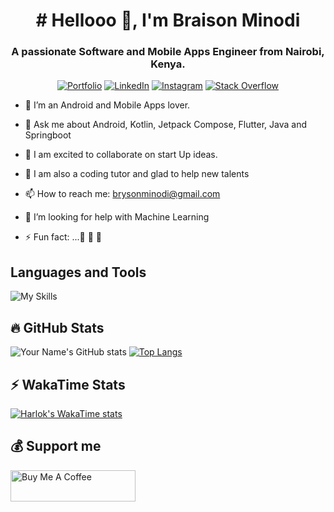 <h1 align="center"># Hellooo 👋, I'm Braison Minodi</h1>
<h3 align="center">A passionate Software and Mobile Apps Engineer from Nairobi, Kenya.</h3>

<p align="center">
    <a href="https://minodi.com/" target="_blank"><img alt="Portfolio" src="https://img.shields.io/badge/check-website-green?logo=rss&style=for-the-badge"></a>
    <a href="https://www.linkedin.com/in/bryson-minodi/" target="_blank"><img alt="LinkedIn" src="https://img.shields.io/badge/connect-minodi-0A66C2?logo=linkedin&style=for-the-badge"></a>
    <a href="https://www.instagram.com/tillern_021/profilecard/?igsh=OHdhcmt2cHZ1Ymph" target="_blank"><img alt="Instagram" src="https://img.shields.io/badge/follow-minodi?logo=instagram&style=for-the-badge"></a>
  <a href="https://stackoverflow.com/users/17319540/braison-minodi" target="_blank"><img alt="Stack Overflow" src="https://img.shields.io/badge/Stack-minodi?logo=stackoverflow&style=for-the-badge"></a>
</p>

- 💞️ I’m an Android and Mobile Apps lover.
  
- 💬 Ask me about Android, Kotlin, Jetpack Compose, Flutter, Java and Springboot

- 👯 I am excited to collaborate on start Up ideas.
  
- 🌱 I am also a coding tutor and glad to help new talents
  
- 📫 How to reach me: brysonminodi@gmail.com

- 🤔 I’m looking for help with Machine Learning

- ⚡ Fun fact: ...👀 🔭 👀

## Languages and Tools
![My Skills](https://skillicons.dev/icons?i=idea,androidstudio,kotlin,ktor,java,gradle,flutter,dart,cs,html,sqlite,postgres,mysql,docker,firebase,gcp,git,github,gitlab,postman,figma,xd,ps,ai)

## 🔥 GitHub Stats
![Your Name's GitHub stats](https://github-readme-stats.vercel.app/api?username=Tillern&hide=issues,contribs&show_icons=true&rank_icon=github&theme=chartreuse-dark)
[![Top Langs](https://github-readme-stats.vercel.app/api/top-langs/?username=Tillern&hide_progress=true&langs_count=15)](https://github.com/Tillern/github-readme-stats)


## ⚡ WakaTime Stats
[![Harlok's WakaTime stats](https://github-readme-stats.vercel.app/api/wakatime?username=Tillern)](https://github.com/Tillern/github-readme-stats)


## 💰 Support me
<a href="https://www.buymeacoffee.com/yourprofile" target="_blank">
  <img src="https://miro.medium.com/v2/resize:fit:1400/1*VJdus0nKuy1uNoByh5BN3w.png" alt="Buy Me A Coffee" style="height: 50px !important;width: 200px !important;" >
</a>


